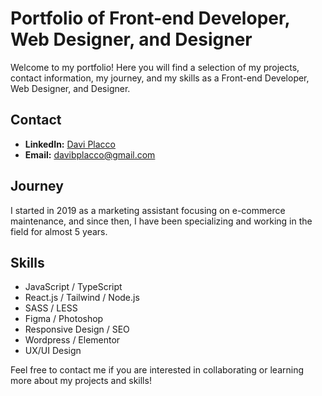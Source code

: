 # Portfolio of Front-end Developer, Web Designer, and Designer

Welcome to my portfolio! Here you will find a selection of my projects, contact information, my journey, and my skills as a Front-end Developer, Web Designer, and Designer.

## Contact

- **LinkedIn:** [Davi Placco](https://www.linkedin.com/in/davi-placco-9b943217a/)
- **Email:** davibplacco@gmail.com

## Journey

I started in 2019 as a marketing assistant focusing on e-commerce maintenance, and since then, I have been specializing and working in the field for almost 5 years.

## Skills

- JavaScript / TypeScript
- React.js / Tailwind / Node.js
- SASS / LESS
- Figma / Photoshop
- Responsive Design / SEO
- Wordpress / Elementor
- UX/UI Design

Feel free to contact me if you are interested in collaborating or learning more about my projects and skills!
